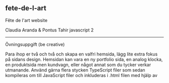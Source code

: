 ## fete-de-l-art
Fête de l'art website 

Claudia Aranda & Pontus Tahir javascript 2

***
Övningsuppgift (be creative)

Para ihop er två och två och skapa en valfri hemsida, lägg lite extra fokus på sidans design. Hemsidan kan vara en ny portfolio sida, en analog klocka, en produktsida men kundvagn, eller något annat som du tycker verkar utmanande. Använd gärna flera stycken TypeScript filer som sedan kompileras om till JavaScript filer och inkluderas i .html filen med hjälp av <script> taggen. Flera .html filer är också en bra idé att träna på! I slutet av veckan kommer vi ha redovisningstid där ni som vill presentera det ni har gjort, får chans att göra det och berätta hur och vad ni har använt TypeScript till. Lycka till - ser fram emot att se vad ni skapar!
***  

GitHub Pages


## See our site here
<!-- [Pages](https://claudiaar.github.io/fete-de-l-art/.) -->